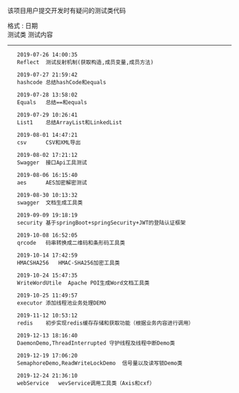 该项目用户提交开发时有疑问的测试类代码

格式 : 日期  
       测试类 测试内容
       
  --------
          
       2019-07-26 14:00:35
       Reflect  测试反射机制(获取构造,成员变量,成员方法)
       
       2019-07-27 21:59:42
       hashcode 总结hashCode和equals
       
       2019-07-28 13:58:02
       Equals   总结==和equals
       
       2019-07-29 10:26:41
       List1    总结ArrayList和LinkedList
       
       2019-08-01 14:47:21
       csv      CSV和XML导出
       
       2019-08-02 17:21:12
       Swagger  接口Api工具测试
       
       2019-08-06 16:15:40
       aes      AES加密解密测试
       
       2019-08-30 10:13:32
       swagger  文档生成工具类
       
       2019-09-09 19:18:19
       security 基于springBoot+springSecurity+JWT的登陆认证框架
       
       2019-10-08 16:52:05
       qrcode   码串转换成二维码和条形码工具类
       
       2019-10-14 17:42:59
       HMACSHA256   HMAC-SHA256加密工具类
       
       2019-10-24 15:47:35
       WriteWordUtile  Apache POI生成Word文档工具类
       
       2019-10-25 11:49:57
       executor 添加线程池业务处理DEMO
       
       2019-11-12 10:53:12
       redis    初步实现redis缓存存储和获取功能（根据业务内容进行调用）
       
       2019-12-13 18:16:40
       DaemonDemo,ThreadInterrupted 守护线程及线程中断Demo类
       
       2019-12-19 17:06:20
       SemaphoreDemo,ReadWriteLockDemo  信号量以及读写锁Demo类
       
       2019-12-24 21:36:10
       webService   wevService调用工具类（Axis和cxf）
       
